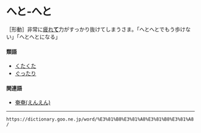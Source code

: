 # へと‐へと

［形動］非常に[疲れ**て**](つかれる（疲れる）)力がすっかり抜けてしまうさま。「へとへとでもう歩けない」「へとへとになる」

#### 類語

-   [くたくた](https://dictionary.goo.ne.jp/word/%E3%81%8F%E3%81%9F%E3%81%8F%E3%81%9F/#jn-61752)
-   [ぐったり](https://dictionary.goo.ne.jp/word/%E3%81%90%E3%81%A3%E3%81%9F%E3%82%8A/#jn-62305)

#### 関連語

-   [奄奄(えんえん)](https://dictionary.goo.ne.jp/word/%E5%A5%84%E5%A5%84/#jn-26024)

---
`https://dictionary.goo.ne.jp/word/%E3%81%B8%E3%81%A8%E3%81%B8%E3%81%A8/`